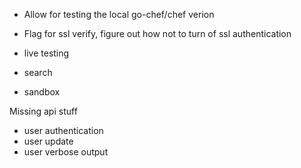 * Allow for testing the local go-chef/chef verion
* Flag for ssl verify, figure out how not to turn of ssl authentication

* live testing
* search
* sandbox

Missing api stuff
* user authentication
* user update
* user verbose output
